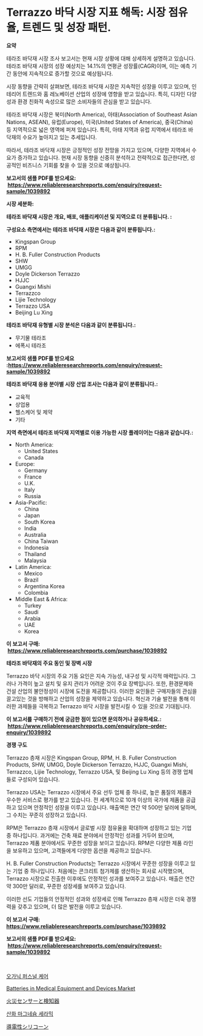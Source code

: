 <p><h1>Terrazzo 바닥 시장 지표 해독: 시장 점유율, 트렌드 및 성장 패턴.</h1></p><p><strong>요약</strong></p>
<p><p>테라조 바닥재 시장 조사 보고서는 현재 시장 상황에 대해 상세하게 설명하고 있습니다. 테라조 바닥재 시장의 성장 예상치는 14.1%의 연평균 성장률(CAGR)이며, 이는 예측 기간 동안에 지속적으로 증가할 것으로 예상됩니다.</p><p>시장 동향을 간략히 살펴보면, 테라조 바닥재 시장은 지속적인 성장을 이루고 있으며, 인테리어 트렌드와 홈 레노베이션 산업의 성장에 영향을 받고 있습니다. 특히, 디자인 다양성과 환경 친화적 속성으로 많은 소비자들의 관심을 받고 있습니다.</p><p>테라조 바닥재 시장은 북미(North America), 아태(Association of Southeast Asian Nations, ASEAN), 유럽(Europe), 미국(United States of America), 중국(China) 등 지역적으로 넓은 영역에 퍼져 있습니다. 특히, 아태 지역과 유럽 지역에서 테라조 바닥재의 수요가 높아지고 있는 추세입니다.</p><p>따라서, 테라조 바닥재 시장은 긍정적인 성장 전망을 가지고 있으며, 다양한 지역에서 수요가 증가하고 있습니다. 현재 시장 동향을 신중히 분석하고 전략적으로 접근한다면, 성공적인 비즈니스 기회를 찾을 수 있을 것으로 예상됩니다.</p></p>
<p><strong>보고서의 샘플 PDF를 받으세요: &nbsp;<a href="https://www.reliableresearchreports.com/enquiry/request-sample/1039892">https://www.reliableresearchreports.com/enquiry/request-sample/1039892</a></strong></p>
<p><strong>시장 세분화:</strong></p>
<p><strong> 테라조 바닥재 시장은 개요, 배포, 애플리케이션 및 지역으로 더 분류됩니다. :</strong></p>
<p><strong>구성요소 측면에서는 테라조 바닥재 시장은 다음과 같이 분류됩니다.:</strong></p>
<p><ul><li>Kingspan Group</li><li>RPM</li><li>H. B. Fuller Construction Products</li><li>SHW</li><li>UMGG</li><li>Doyle Dickerson Terrazzo</li><li>HJJC</li><li>Guangxi Mishi</li><li>Terrazzco</li><li>Lijie Technology</li><li>Terrazzo USA</li><li>Beijing Lu Xing</li></ul></p>
<p><strong> 테라조 바닥재 유형별 시장 분석은 다음과 같이 분류됩니다.:</strong></p>
<p><ul><li>무기물 테라조</li><li>에폭시 테라조</li></ul></p>
<p><strong>보고서의 샘플 PDF를 받으세요 :<a href="https://www.reliableresearchreports.com/enquiry/request-sample/1039892">https://www.reliableresearchreports.com/enquiry/request-sample/1039892</a></strong></p>
<p><strong> 테라조 바닥재 응용 분야별 시장 산업 조사는 다음과 같이 분류됩니다.:</strong></p>
<p><ul><li>교육적</li><li>상업용</li><li>헬스케어 및 제약</li><li>기타</li></ul></p>
<p><strong>지역 측면에서 테라조 바닥재 지역별로 이용 가능한 시장 플레이어는 다음과 같습니다.:</strong></p>
<p><ul>
    <li>
        North America:
        <ul>
            <li>United States</li>
            <li>Canada</li>
        </ul>
    </li>
    <li>
        Europe:
        <ul>
            <li>Germany</li>
            <li>France</li>
            <li>U.K.</li>
            <li>Italy</li>
            <li>Russia</li>
        </ul>
    </li>
    <li>
        Asia-Pacific:
        <ul>
            <li>China</li>
            <li>Japan</li>
            <li>South Korea</li>
            <li>India</li>
            <li>Australia</li>
            <li>China Taiwan</li>
            <li>Indonesia</li>
            <li>Thailand</li>
            <li>Malaysia</li>
        </ul>
    </li>
    <li>
        Latin America:
        <ul>
            <li>Mexico</li>
            <li>Brazil</li>
            <li>Argentina Korea</li>
            <li>Colombia</li>
        </ul>
    </li>
    <li>
        Middle East & Africa:
        <ul>
            <li>Turkey</li>
            <li>Saudi</li>
            <li>Arabia</li>
            <li>UAE</li>
            <li>Korea</li>
        </ul>
    </li>
    </ul></p>
<p><strong>이 보고서 구매: &nbsp;<a href="https://www.reliableresearchreports.com/purchase/1039892">https://www.reliableresearchreports.com/purchase/1039892</a></strong></p>
<p><strong>테라조 바닥재의 주요 동인 및 장벽 시장</strong></p>
<p><p>Terrazzo 바닥 시장의 주요 기동 요인은 지속 가능성, 내구성 및 시각적 매력입니다. 그러나 가격이 높고 설치 및 유지 관리가 어려운 것이 주요 장벽입니다. 또한, 환경문제와 건설 산업의 불안정성이 시장에 도전을 제공합니다. 이러한 요인들은 구매자들의 관심을 끌고있는 것을 방해하고 산업의 성장을 제약하고 있습니다. 혁신과 기술 발전을 통해 이러한 과제들을 극복하고 Terrazzo 바닥 시장을 발전시킬 수 있을 것으로 기대됩니다.</p></p>
<p><strong>이 보고서를 구매하기 전에 궁금한 점이 있으면 문의하거나 공유하세요.: &nbsp;<a href="https://www.reliableresearchreports.com/enquiry/pre-order-enquiry/1039892">https://www.reliableresearchreports.com/enquiry/pre-order-enquiry/1039892</a></strong></p>
<p><strong>경쟁 구도</strong></p>
<p><p>Terrazzo 층재 시장은 Kingspan Group, RPM, H. B. Fuller Construction Products, SHW, UMGG, Doyle Dickerson Terrazzo, HJJC, Guangxi Mishi, Terrazzco, Lijie Technology, Terrazzo USA, 및 Beijing Lu Xing 등의 경쟁 업체들로 구성되어 있습니다. </p><p>Terrazzo USA는 Terrazzo 시장에서 주요 선두 업체 중 하나로, 높은 품질의 제품과 우수한 서비스로 평가를 받고 있습니다. 전 세계적으로 10개 이상의 국가에 제품을 공급하고 있으며 안정적인 성장을 이루고 있습니다. 매출액은 연간 약 500만 달러에 달하며, 그 수치는 꾸준히 성장하고 있습니다.</p><p>RPM은 Terrazzo 층재 시장에서 글로벌 시장 점유율을 확대하며 성장하고 있는 기업 중 하나입니다. 과거에는 건축 재료 분야에서 안정적인 성과를 거두어 왔으며, Terrazzo 제품 분야에서도 꾸준한 성장을 보이고 있습니다. RPM은 다양한 제품 라인을 보유하고 있으며, 고객들에게 다양한 옵션을 제공하고 있습니다.</p><p>H. B. Fuller Construction Products는 Terrazzo 시장에서 꾸준한 성장을 이루고 있는 기업 중 하나입니다. 처음에는 콘크리트 첨가제를 생산하는 회사로 시작했으며, Terrazzo 시장으로 진출한 이후에도 안정적인 성과를 보여주고 있습니다. 매출은 연간 약 300만 달러로, 꾸준한 성장세를 보여주고 있습니다. </p><p>이러한 선도 기업들의 안정적인 성과와 성장세로 인해 Terrazzo 층재 시장은 더욱 경쟁력을 갖추고 있으며, 더 많은 발전을 이루고 있습니다.</p></p>
<p><strong>이 보고서 구매: &nbsp; <a href="https://www.reliableresearchreports.com/purchase/1039892">https://www.reliableresearchreports.com/purchase/1039892</a></strong></p>
<p><strong>보고서의 샘플 PDF를 받으세요: &nbsp;<a href="https://www.reliableresearchreports.com/enquiry/request-sample/1039892">https://www.reliableresearchreports.com/enquiry/request-sample/1039892</a></strong><strong></strong></p>
<p>&nbsp;</p>
<p><p><a href="https://medium.com/@arthuralety6767836754/%EC%9C%A0%EA%B8%B0%EB%86%8D-%EA%B0%9C%EC%9D%B8%EC%9A%A9%ED%92%88-%EC%8B%9C%EC%9E%A5-%EC%84%B1%EA%B3%B5%EC%A0%81%EC%9D%B8-%EB%B9%84%EC%A6%88%EB%8B%88%EC%8A%A4-%EC%A0%84%EB%9E%B5%EC%9D%98-%EC%97%B4%EC%87%A0-2031%EB%85%84%EA%B9%8C%EC%A7%80-%EC%98%88%EC%B8%A1-9ca30bf37cab">오가닉 퍼스널 케어</a></p><p><a href="https://github.com/ChiragRP21/Market-Research-Report-List-4/blob/main/batteries-in-medical-equipment-and-devices-market.md">Batteries in Medical Equipment and Devices Market</a></p><p><a href="https://medium.com/@nairn_boy/%E7%81%AB%E7%81%BD%E3%82%BB%E3%83%B3%E3%82%B5%E3%83%BC%E3%81%8A%E3%82%88%E3%81%B3%E6%A4%9C%E7%9F%A5%E5%99%A8%E5%B8%82%E5%A0%B4%E3%81%AE%E3%83%A1%E3%83%88%E3%83%AA%E3%82%AF%E3%82%B9%E3%82%92%E8%A7%A3%E8%AA%AD%E3%81%99%E3%82%8B-%E5%B8%82%E5%A0%B4%E3%82%B7%E3%82%A7%E3%82%A2-%E3%83%88%E3%83%AC%E3%83%B3%E3%83%89-%E6%88%90%E9%95%B7%E3%83%91%E3%82%BF%E3%83%BC%E3%83%B3-70beb3136fd6">火災センサーと検知器</a></p><p><a href="https://medium.com/@heisenberg6587768/%EB%A7%88%EA%B7%B8%EB%84%A4%EC%8A%98-%EC%82%B0%ED%99%94%EB%AC%BC-%EC%84%B8%EB%9D%BC%EB%AF%B9-%EC%8B%9C%EC%9E%A5-%EC%8B%9C%EC%9E%A5-cagr-%EC%8B%9C%EC%9E%A5-%ED%8A%B8%EB%A0%8C%EB%93%9C-%EB%B0%8F-%EC%84%B1%EC%9E%A5-%EC%A0%84%EB%9E%B5%EC%97%90-%EB%8C%80%ED%95%9C-%ED%86%B5%EC%B0%B0%EB%A0%A5-09f8073127de">산화 마그네슘 세라믹</a></p><p><a href="https://medium.com/@englandlifestyle_22171/%E5%B0%8E%E9%9B%BB%E6%80%A7%E3%82%B7%E3%83%AA%E3%82%B3%E3%83%B3%E5%B8%82%E5%A0%B4-%E5%B8%82%E5%A0%B4%E3%82%B7%E3%82%A7%E3%82%A2-%E5%B8%82%E5%A0%B4%E5%8B%95%E5%90%91-%E3%81%8A%E3%82%88%E3%81%B3%E5%B0%86%E6%9D%A5%E3%81%AE%E6%88%90%E9%95%B7%E3%82%92%E6%8E%A2%E3%82%8B-5cbe989d0848">導電性シリコーン</a></p></p>